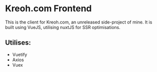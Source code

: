 # Kreoh.com Frontend

 This is the client for Kreoh.com, an unreleased side-project of mine. It is built using VueJS, utilising nuxtJS for SSR optimisations.

## Utilises:
* Vuetify
* Axios
* Vuex